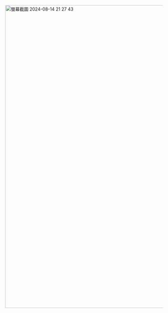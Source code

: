 <img width="966" alt="螢幕截圖 2024-08-14 21 27 43" src="https://github.com/user-attachments/assets/619e75ff-c33d-43d4-8e7c-053136b221d9">
